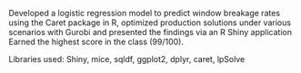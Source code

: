 Developed a logistic regression model to predict window breakage rates using the Caret package in R, optimized production solutions under various scenarios with Gurobi and presented the findings via an R Shiny application
Earned the highest score in the class (99/100).

Libraries used:
Shiny, mice, sqldf, ggplot2, dplyr, caret, lpSolve
